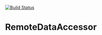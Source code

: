 [![Build Status](https://travis-ci.com/alexandr-shochin/RemoteDataAccessor.svg?branch=develop)](https://travis-ci.com/alexandr-shochin/RemoteDataAccessor)

# RemoteDataAccessor
